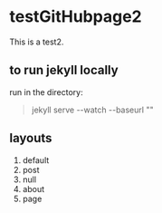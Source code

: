 # testGitHubpage2

This is a test2.

## to run jekyll locally
run in the directory:
> jekyll serve --watch --baseurl ""

## layouts
1. default
1. post
1. null
1. about
1. page
